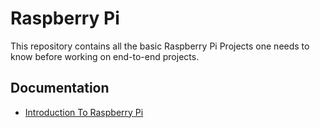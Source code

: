 # Raspberry Pi

This repository contains all the basic Raspberry Pi Projects one needs to know before working on end-to-end projects.


## Documentation

- [Introduction To Raspberry Pi]()
